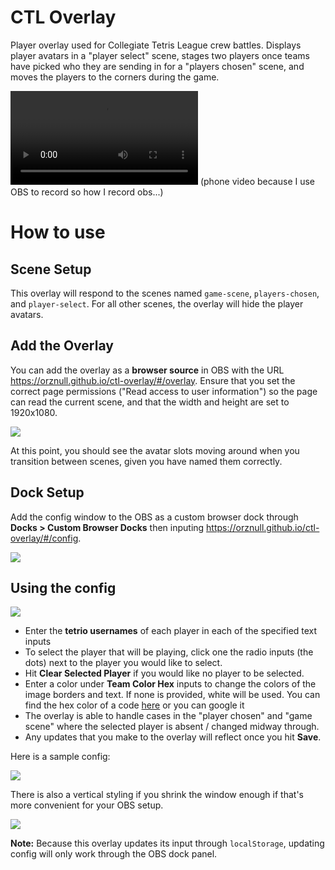 # CTL Overlay

Player overlay used for Collegiate Tetris League crew battles. Displays player avatars in a "player select" scene, stages two players once teams have picked who they are sending in for a "players chosen" scene, and moves the players to the corners during the game.

![See it in action here](https://i.imgur.com/qmUAqLQ.mp4) (phone video because I use OBS to record so how I record obs...)

# How to use

## Scene Setup

This overlay will respond to the scenes named `game-scene`, `players-chosen`, and `player-select`. For all other scenes, the overlay will hide the player avatars.

## Add the Overlay

You can add the overlay as a **browser source** in OBS with the URL https://orznull.github.io/ctl-overlay/#/overlay. Ensure that you set the correct page permissions ("Read access to user information") so the page can read the current scene, and that the width and height are set to 1920x1080.

![](https://i.imgur.com/c5HqmXe.png)

At this point, you should see the avatar slots moving around when you transition between scenes, given you have named them correctly.

## Dock Setup

Add the config window to the OBS as a custom browser dock through **Docks > Custom Browser Docks** then inputing https://orznull.github.io/ctl-overlay/#/config.

![](https://i.imgur.com/6Fmkdug.png)

## Using the config

![](https://i.imgur.com/eudtUhl.png) 

- Enter the **tetrio usernames** of each player in each of the specified text inputs
- To select the player that will be playing, click one the radio inputs (the dots) next to the player you would like to select.
- Hit **Clear Selected Player** if you would like no player to be selected.
- Enter a color under **Team Color Hex** inputs to change the colors of the image borders and text. If none is provided, white will be used. You can find the hex color of a code [here](https://rgbacolorpicker.com/hex-color-picker) or you can google it 
- The overlay is able to handle cases in the "player chosen" and "game scene" where the selected player is absent / changed midway through.
- Any updates that you make to the overlay will reflect once you hit **Save**. 

Here is a sample config:

![](https://i.imgur.com/EhqRDkG.png)

There is also a vertical styling if you shrink the window enough if that's more convenient for your OBS setup.

![](https://imgur.com/4W9AwDu.png)

**Note:** Because this overlay updates its input through `localStorage`, updating config will only work through the OBS dock panel.
